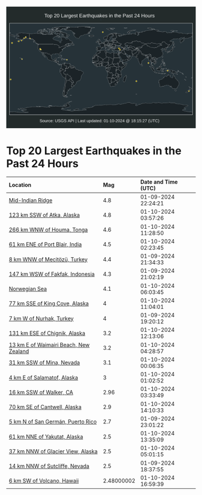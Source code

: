 ![Map](./map.png)

# Top 20 Largest Earthquakes in the Past 24 Hours

| Location | Mag | Date and Time (UTC) |
|:---|:---|:---|
| [Mid-Indian Ridge](https://earthquake.usgs.gov/earthquakes/eventpage/us6000m2ui) | 4.8 | 01-09-2024 22:24:21 |
| [123 km SSW of Atka, Alaska](https://earthquake.usgs.gov/earthquakes/eventpage/us6000m2v5) | 4.8 | 01-10-2024 03:57:26 |
| [266 km WNW of Houma, Tonga](https://earthquake.usgs.gov/earthquakes/eventpage/us6000m2w6) | 4.6 | 01-10-2024 11:28:50 |
| [61 km ENE of Port Blair, India](https://earthquake.usgs.gov/earthquakes/eventpage/us6000m2ux) | 4.5 | 01-10-2024 02:23:45 |
| [8 km WNW of Mecitözü, Turkey](https://earthquake.usgs.gov/earthquakes/eventpage/us6000m2ty) | 4.4 | 01-09-2024 21:34:33 |
| [147 km WSW of Fakfak, Indonesia](https://earthquake.usgs.gov/earthquakes/eventpage/us6000m2tw) | 4.3 | 01-09-2024 21:02:19 |
| [Norwegian Sea](https://earthquake.usgs.gov/earthquakes/eventpage/us6000m2vh) | 4.1 | 01-10-2024 06:03:45 |
| [77 km SSE of King Cove, Alaska](https://earthquake.usgs.gov/earthquakes/eventpage/us6000m2w3) | 4 | 01-10-2024 11:04:01 |
| [7 km W of Nurhak, Turkey](https://earthquake.usgs.gov/earthquakes/eventpage/us6000m2tc) | 4 | 01-09-2024 19:20:12 |
| [131 km ESE of Chignik, Alaska](https://earthquake.usgs.gov/earthquakes/eventpage/ak024gqlgxh) | 3.2 | 01-10-2024 12:13:06 |
| [13 km E of Waimairi Beach, New Zealand](https://earthquake.usgs.gov/earthquakes/eventpage/us6000m2v7) | 3.2 | 01-10-2024 04:28:57 |
| [31 km SSW of Mina, Nevada](https://earthquake.usgs.gov/earthquakes/eventpage/nn00871538) | 3.1 | 01-10-2024 00:06:35 |
| [4 km E of Salamatof, Alaska](https://earthquake.usgs.gov/earthquakes/eventpage/us6000m2ut) | 3 | 01-10-2024 01:02:52 |
| [16 km SSW of Walker, CA](https://earthquake.usgs.gov/earthquakes/eventpage/nc73987281) | 2.96 | 01-10-2024 03:33:49 |
| [70 km SE of Cantwell, Alaska](https://earthquake.usgs.gov/earthquakes/eventpage/ak024grrr4j) | 2.9 | 01-10-2024 14:10:33 |
| [5 km N of San Germán, Puerto Rico](https://earthquake.usgs.gov/earthquakes/eventpage/pr71436648) | 2.7 | 01-09-2024 23:01:22 |
| [61 km NNE of Yakutat, Alaska](https://earthquake.usgs.gov/earthquakes/eventpage/ak024grbmmd) | 2.5 | 01-10-2024 13:35:09 |
| [37 km NNW of Glacier View, Alaska](https://earthquake.usgs.gov/earthquakes/eventpage/ak024gmcvw8) | 2.5 | 01-10-2024 05:01:15 |
| [14 km NNW of Sutcliffe, Nevada](https://earthquake.usgs.gov/earthquakes/eventpage/nn00871497) | 2.5 | 01-09-2024 18:37:55 |
| [6 km SW of Volcano, Hawaii](https://earthquake.usgs.gov/earthquakes/eventpage/hv73714032) | 2.48000002 | 01-10-2024 16:59:39 |
